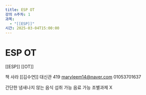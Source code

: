 ```yaml
---
title: ESP OT
강의 n주차: 1
과목:
  - "[[ESP]]"
시간: 2025-03-04T15:00:00
---
```


# ESP OT

[[ESP]] [[OT]]

책 사라
[[김수연]] 대신관 419 maryleem14@naver.com 01053701637

간단한 냄새나지 않는 음식 섭취 가능
음료 가능
조별과제 X
